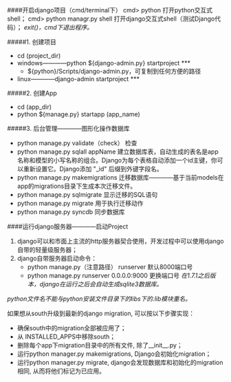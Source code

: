 ####开启django项目（cmd/terminal下）
cmd> python                     打开python交互式shell；
cmd> python managr.py shell     打开django交互式shell（测试Django代码）；
*exit()，cmd下退出程序。*

#####1. 创建项目
- cd (project_dir)
- windows————python ${django-admin.py} startproject ***
    + ${python}/Scripts/django-admin.py，可复制到任何方便的路径
- linux————django-admin startproject ***

#####2. 创建App
- cd (app_dir)
- python ${manage.py} startapp (app_name)

#####3. 后台管理————图形化操作数据库
- python manage.py validate（check）  检查
- python manage.py sqlall appName     建立数据库表，自动生成的表名是app名称和模型的小写名称的组合。Django为每个表格自动添加一个id主键，你可以重新设置它。Django添加 "_id" 后缀到外键字段名。
- python manage.py makemigrations      迁移数据库————基于当前models在app的migrations目录下生成本次迁移文件。
- python manage.py sqlmigrate          显示迁移的SQL语句
- python manage.py migrate             用于执行迁移动作
- python manage.py syncdb              同步数据库

####运行django服务器————启动Project
1. django可以和市面上主流的http服务器契合使用，开发过程中可以使用django自带的轻量级服务器；
2. django自带服务器启动命令：
    + python manage.py（注意路径） runserver  默认8000端口号
    + python manage.py runserver 0.0.0.0:9000 更换端口号
*在1.7.1之后版本，django在运行之后会自动生成sqlite3数据库。*

*python文件名不能与python安装文件目录下的libs下的.lib模块重名。*

如果想从south升级到最新的django migration, 可以按以下步骤实现：

- 确保south中的migration全部被应用了；
- 从 INSTALLED_APPS中移除south；
- 删除每个app下migration目录中的所有文件, 除了__init__.py；
- 运行python manager.py makemigrations, Django会初始化migration；
- 运行python manager.py migrate, django会发现数据库和初始化的migration相同, 从而将他们标记为已应用。